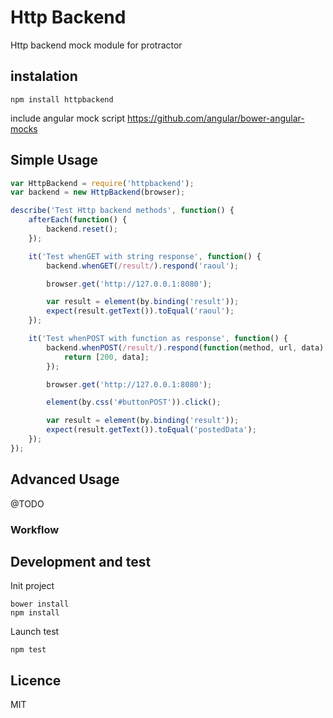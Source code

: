 # Http Backend

Http backend mock module for protractor

## instalation

```shell
npm install httpbackend
```

include angular mock script
https://github.com/angular/bower-angular-mocks

## Simple Usage

```javascript
var HttpBackend = require('httpbackend');
var backend = new HttpBackend(browser);

describe('Test Http backend methods', function() {
	afterEach(function() {
		backend.reset();
	});

	it('Test whenGET with string response', function() {
		backend.whenGET(/result/).respond('raoul');

		browser.get('http://127.0.0.1:8080');

		var result = element(by.binding('result'));
		expect(result.getText()).toEqual('raoul');
  	});

  	it('Test whenPOST with function as response', function() {
        backend.whenPOST(/result/).respond(function(method, url, data) {
            return [200, data];
        });

        browser.get('http://127.0.0.1:8080');

        element(by.css('#buttonPOST')).click();

        var result = element(by.binding('result'));
        expect(result.getText()).toEqual('postedData');
    });
});
```

## Advanced Usage

@TODO

### Workflow

## Development and test

Init project
```shell
bower install
npm install
````

Launch test
```shell
npm test
````

## Licence

MIT